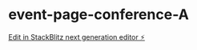 # event-page-conference-A

[Edit in StackBlitz next generation editor ⚡️](https://stackblitz.com/~/github.com/ldunys/event-page-conference-A)